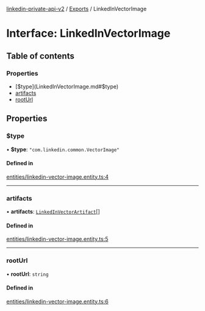 [linkedin-private-api-v2](../README.md) / [Exports](../modules.md) / LinkedInVectorImage

# Interface: LinkedInVectorImage

## Table of contents

### Properties

- [$type](LinkedInVectorImage.md#$type)
- [artifacts](LinkedInVectorImage.md#artifacts)
- [rootUrl](LinkedInVectorImage.md#rooturl)

## Properties

### $type

• **$type**: ``"com.linkedin.common.VectorImage"``

#### Defined in

[entities/linkedin-vector-image.entity.ts:4](https://github.com/akash-gupt/linkedin-private-api/blob/db337d2/src/entities/linkedin-vector-image.entity.ts#L4)

___

### artifacts

• **artifacts**: [`LinkedInVectorArtifact`](LinkedInVectorArtifact.md)[]

#### Defined in

[entities/linkedin-vector-image.entity.ts:5](https://github.com/akash-gupt/linkedin-private-api/blob/db337d2/src/entities/linkedin-vector-image.entity.ts#L5)

___

### rootUrl

• **rootUrl**: `string`

#### Defined in

[entities/linkedin-vector-image.entity.ts:6](https://github.com/akash-gupt/linkedin-private-api/blob/db337d2/src/entities/linkedin-vector-image.entity.ts#L6)
